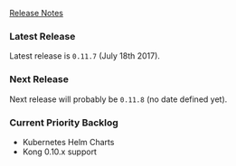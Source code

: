[Release Notes](https://github.com/Haufe-Lexware/wicked.haufe.io/blob/master/doc/release-notes.md)

### Latest Release

Latest release is `0.11.7` (July 18th 2017).

### Next Release

Next release will probably be `0.11.8` (no date defined yet).

### Current Priority Backlog

* Kubernetes Helm Charts
* Kong 0.10.x support
